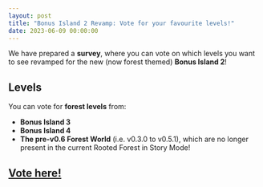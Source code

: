 ```yaml
---
layout: post
title: "Bonus Island 2 Revamp: Vote for your favourite levels!"
date: 2023-06-09 00:00:00
---
```


We have prepared a **survey**, where you can vote on which levels you want to see revamped for the new (now forest themed) **Bonus Island 2**!

## Levels

You can vote for **forest levels** from:

* **Bonus Island 3**
* **Bonus Island 4**
* **The pre-v0.6 Forest World** (i.e. v0.3.0 to v0.5.1), which are no longer present in the current Rooted Forest in Story Mode!

## [Vote here!](https://docs.google.com/forms/d/e/1FAIpQLSe6FX7ddBsGZSbOqv7fklsvvWlQoHrNOgHNBJnQcIv3ad3xPQ/viewform)
